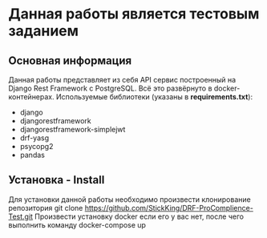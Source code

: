 # Данная работы является тестовым заданием
## Основная информация
Данная работы представляет из себя API сервис построенный на Django Rest Framework с PostgreSQL.
Всё это развёрнуто в docker-контейнерах.
Используемые библиотеки (указаны в __requirements.txt__):
- django
- djangorestframework
- djangorestframework-simplejwt
- drf-yasg
- psycopg2
- pandas
## Установка - Install
Для установки данной работы необходимо произвести клонирование репозитория
git clone https://github.com/StickKing/DRF-ProComplience-Test.git
Произвести установку docker если его у вас нет, после чего выполнить команду
docker-compose up
